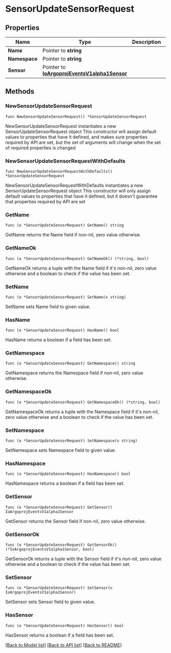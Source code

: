 # SensorUpdateSensorRequest

## Properties

Name | Type | Description | Notes
------------ | ------------- | ------------- | -------------
**Name** | Pointer to **string** |  | [optional] 
**Namespace** | Pointer to **string** |  | [optional] 
**Sensor** | Pointer to [**IoArgoprojEventsV1alpha1Sensor**](IoArgoprojEventsV1alpha1Sensor.md) |  | [optional] 

## Methods

### NewSensorUpdateSensorRequest

`func NewSensorUpdateSensorRequest() *SensorUpdateSensorRequest`

NewSensorUpdateSensorRequest instantiates a new SensorUpdateSensorRequest object
This constructor will assign default values to properties that have it defined,
and makes sure properties required by API are set, but the set of arguments
will change when the set of required properties is changed

### NewSensorUpdateSensorRequestWithDefaults

`func NewSensorUpdateSensorRequestWithDefaults() *SensorUpdateSensorRequest`

NewSensorUpdateSensorRequestWithDefaults instantiates a new SensorUpdateSensorRequest object
This constructor will only assign default values to properties that have it defined,
but it doesn't guarantee that properties required by API are set

### GetName

`func (o *SensorUpdateSensorRequest) GetName() string`

GetName returns the Name field if non-nil, zero value otherwise.

### GetNameOk

`func (o *SensorUpdateSensorRequest) GetNameOk() (*string, bool)`

GetNameOk returns a tuple with the Name field if it's non-nil, zero value otherwise
and a boolean to check if the value has been set.

### SetName

`func (o *SensorUpdateSensorRequest) SetName(v string)`

SetName sets Name field to given value.

### HasName

`func (o *SensorUpdateSensorRequest) HasName() bool`

HasName returns a boolean if a field has been set.

### GetNamespace

`func (o *SensorUpdateSensorRequest) GetNamespace() string`

GetNamespace returns the Namespace field if non-nil, zero value otherwise.

### GetNamespaceOk

`func (o *SensorUpdateSensorRequest) GetNamespaceOk() (*string, bool)`

GetNamespaceOk returns a tuple with the Namespace field if it's non-nil, zero value otherwise
and a boolean to check if the value has been set.

### SetNamespace

`func (o *SensorUpdateSensorRequest) SetNamespace(v string)`

SetNamespace sets Namespace field to given value.

### HasNamespace

`func (o *SensorUpdateSensorRequest) HasNamespace() bool`

HasNamespace returns a boolean if a field has been set.

### GetSensor

`func (o *SensorUpdateSensorRequest) GetSensor() IoArgoprojEventsV1alpha1Sensor`

GetSensor returns the Sensor field if non-nil, zero value otherwise.

### GetSensorOk

`func (o *SensorUpdateSensorRequest) GetSensorOk() (*IoArgoprojEventsV1alpha1Sensor, bool)`

GetSensorOk returns a tuple with the Sensor field if it's non-nil, zero value otherwise
and a boolean to check if the value has been set.

### SetSensor

`func (o *SensorUpdateSensorRequest) SetSensor(v IoArgoprojEventsV1alpha1Sensor)`

SetSensor sets Sensor field to given value.

### HasSensor

`func (o *SensorUpdateSensorRequest) HasSensor() bool`

HasSensor returns a boolean if a field has been set.


[[Back to Model list]](../README.md#documentation-for-models) [[Back to API list]](../README.md#documentation-for-api-endpoints) [[Back to README]](../README.md)


